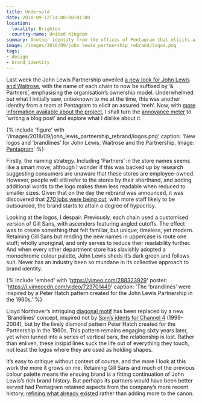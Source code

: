 ```yaml
---
title: Undersold
date: 2018-09-12T14:00:00+01:00
location:
  locality: Brighton
  country-name: United Kingdom
summary: Another identity from the offices of Pentagram that elicits a feeling somewhere between despair and indifference.
image: /images/2018/09/john_lewis_partnership_rebrand/logos.png
tags:
- design
- brand_identity
---
```

Last week the John Lewis Partnership unveiled [a new look for John Lewis and Waitrose][1], with the name of each chain to now be suffixed by ‘& Partners’, emphasising the organisation’s ownership model. Underwhelmed but what I initially saw, unbeknown to me at the time, this was another identity from a team at Pentagram to elicit an assured ‘meh’. Now, with [more information available about the project][2], I shall turn the [annoyance meter][3] to ‘writing a blog post’ and explore what I dislike about it.

{% include 'figure' with '/images/2018/09/john_lewis_partnership_rebrand/logos.png'
  caption: 'New logos and ‘brandlines’ for John Lewis, Waitrose and the Partnership. Image: [Pentagram](https://www.pentagram.com/work/the-john-lewis-partnership/story)'
%}

Firstly, the naming strategy. Including ‘Partners’ in the store names seems like a smart move, although I wonder if this was backed up by research suggesting consumers are unaware that these stores are employee-owned. However, people will still refer to the stores by their shorthand, and adding additional words to the logo makes them less readable when reduced to smaller sizes. Given that on the day the rebrand was announced, it was discovered that [270 jobs were being cut][4], with more staff likely to be outsourced, the brand starts to attain a degree of hypocrisy.

Looking at the logos, I despair. Previously, each chain used a customised version of Gill Sans, with ascenders featuring angled cutoffs. The effect was to create something that felt familiar, but unique; timeless, yet modern. Retaining Gill Sans but rending the new names in uppercase is route one stuff; wholly unoriginal, and only serves to reduce their readability further. And when every other department store has slavishly adopted a monochrome colour palette, John Lewis sheds it’s dark green and follows suit. Never has an industry been so mundane in its collective approach to brand identity.

{% include 'embed' with 'https://vimeo.com/288323929'
  poster: 'https://i.vimeocdn.com/video/723701449'
  caption: 'The ‘brandlines’ were inspired by a Peter Hatch pattern created for the John Lewis Partnership in the 1960s.'
%}

Lloyd Northover’s intriguing [diagonal motif][5] has been replaced by a new ‘Brandlines’ concept, inspired not by [Spin’s idents for Channel 4][6] (1999-2004), but by the lively diamond pattern Peter Hatch created for the Partnership in the 1960s. This pattern remains engaging sixty years later, yet when turned into a series of vertical bars, the relationship is lost. Rather than enliven, these insipid lines suck the life out of everything they touch, not least the logos where they are used as holding shapes.

It’s easy to critique without context of course, and the more I look at this work the more it grows on me. Retaining Gill Sans and much of the previous colour palette means the ensuing brand is a fitting continuation of John Lewis’s rich brand history. But perhaps its partners would have been better served had Pentagram retained aspects from the company’s more recent history, [refining what already existed][7] rather than adding more to the canon.

[1]: https://www.pentagram.com/work/the-john-lewis-partnership/story
[2]: https://www.itsnicethat.com/features/pentagram-harry-pearce-the-john-lewis-partnership-redesign-graphic-design-050918
[3]: https://haiprl.andyhiggs.uk
[4]: https://www.theguardian.com/business/2018/sep/04/john-lewis-joins-department-store-rout-with-250-job-cuts
[5]: http://www.johnlloyd.uk.com/lloyd-northover/identity/2/1/
[6]: http://identcentral.co.uk/idents/channel-4/channel-4/channel-4-1999-2004/channel-4-idents-1999/
[7]: /2018/07/brands_renewed
